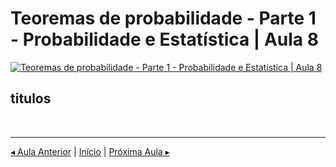# Teoremas de probabilidade - Parte 1 - Probabilidade e Estatística | Aula 8

[![Teoremas de probabilidade - Parte 1 - Probabilidade e Estatística | Aula 8](https://img.youtube.com/vi/fKUsnlSnxpE/0.jpg)](https://www.youtube.com/watch?v=fKUsnlSnxpE)

## titulos
<br>

- - -

[$\blacktriangleleft$ Aula Anterior](aula-07.md) \| [Início](README.md) \| [Próxima Aula $\blacktriangleright$](aula-09.md)
<!--stackedit_data:
eyJoaXN0b3J5IjpbLTE5NDk1MDQ1ODJdfQ==
-->